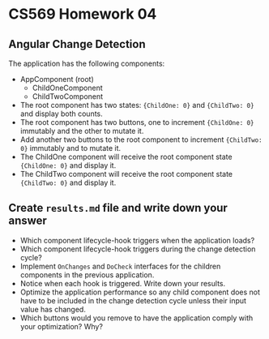 # CS569 Homework 04
## Angular Change Detection
The application has the following components:  
* AppComponent (root)
  * ChildOneComponent
  * ChildTwoComponent
* The root component has two states: `{ChildOne: 0}` and `{ChildTwo: 0}` and display both counts.
* The root component has two buttons, one to increment `{ChildOne: 0}` immutably and the other to mutate it.
* Add another two buttons to the root component to increment `{ChildTwo: 0}` immutably and to mutate it.
* The ChildOne component will receive the root component state `{ChildOne: 0}` and display it.
* The ChildTwo component will receive the root component state `{ChildTwo: 0}` and display it.
## Create `results.md` file and write down your answer
* Which component lifecycle-hook triggers when the application loads?
* Which component lifecycle-hook triggers during the change detection cycle?
* Implement `OnChanges` and `DoCheck` interfaces for the children components in the previous application. 
* Notice when each hook is triggered. Write down your results.
* Optimize the application performance so any child component does not have to be included in the change detection cycle unless their input value has changed. 
* Which buttons would you remove to have the application comply with your optimization? Why?
